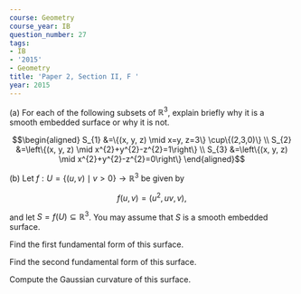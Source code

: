 ```yaml
---
course: Geometry
course_year: IB
question_number: 27
tags:
- IB
- '2015'
- Geometry
title: 'Paper 2, Section II, F '
year: 2015
---
```




(a) For each of the following subsets of $\mathbb{R}^{3}$, explain briefly why it is a smooth embedded surface or why it is not.

$$\begin{aligned}
S_{1} &=\{(x, y, z) \mid x=y, z=3\} \cup\{(2,3,0)\} \\
S_{2} &=\left\{(x, y, z) \mid x^{2}+y^{2}-z^{2}=1\right\} \\
S_{3} &=\left\{(x, y, z) \mid x^{2}+y^{2}-z^{2}=0\right\}
\end{aligned}$$

(b) Let $f: U=\{(u, v) \mid v>0\} \rightarrow \mathbb{R}^{3}$ be given by

$$f(u, v)=\left(u^{2}, u v, v\right),$$

and let $S=f(U) \subseteq \mathbb{R}^{3}$. You may assume that $S$ is a smooth embedded surface.

Find the first fundamental form of this surface.

Find the second fundamental form of this surface.

Compute the Gaussian curvature of this surface.